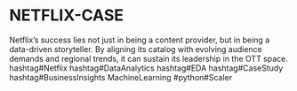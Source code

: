# NETFLIX-CASE
Netflix’s success lies not just in being a content provider, but in being a data-driven storyteller. By aligning its catalog with evolving audience demands and regional trends, it can sustain its leadership in the OTT space. hashtag#Netflix hashtag#DataAnalytics hashtag#EDA hashtag#CaseStudy hashtag#BusinessInsights MachineLearning #python#Scaler
